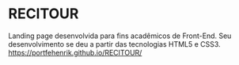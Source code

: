 # RECITOUR
Landing page desenvolvida para fins acadêmicos de Front-End. Seu desenvolvimento se deu a partir das tecnologias HTML5 e CSS3. <br/>
https://portfehenrik.github.io/RECITOUR/
